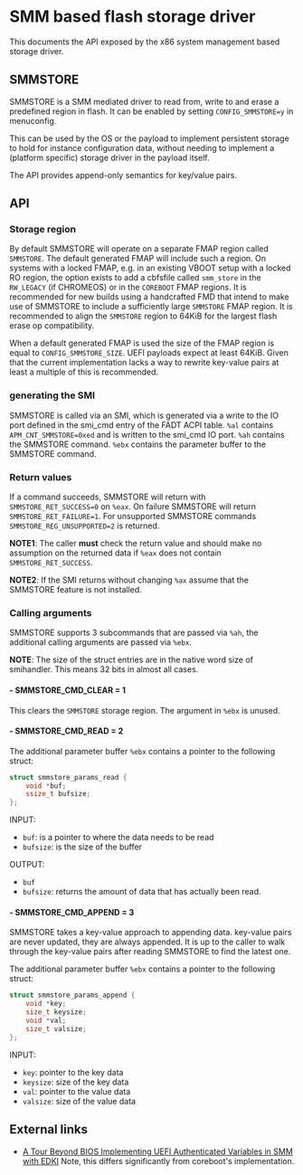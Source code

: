 # SMM based flash storage driver

This documents the API exposed by the x86 system management based
storage driver.

## SMMSTORE

SMMSTORE is a SMM mediated driver to read from, write to and erase a
predefined region in flash. It can be enabled by setting
`CONFIG_SMMSTORE=y` in menuconfig.

This can be used by the OS or the payload to implement persistent
storage to hold for instance configuration data, without needing
to implement a (platform specific) storage driver in the payload
itself.

The API provides append-only semantics for key/value pairs.

## API

### Storage region

By default SMMSTORE will operate on a separate FMAP region called
`SMMSTORE`. The default generated FMAP will include such a region.
On systems with a locked FMAP, e.g. in an existing VBOOT setup
with a locked RO region, the option exists to add a cbfsfile
called `smm_store` in the `RW_LEGACY` (if CHROMEOS) or in the
`COREBOOT` FMAP regions. It is recommended for new builds using
a handcrafted FMD that intend to make use of SMMSTORE to include a
sufficiently large `SMMSTORE` FMAP region. It is recommended to
align the `SMMSTORE` region to 64KiB for the largest flash erase
op compatibility.

When a default generated FMAP is used the size of the FMAP region
is equal to `CONFIG_SMMSTORE_SIZE`. UEFI payloads expect at least
64KiB. Given that the current implementation lacks a way to rewrite
key-value pairs at least a multiple of this is recommended.

### generating the SMI

SMMSTORE is called via an SMI, which is generated via a write to the
IO port defined in the smi_cmd entry of the FADT ACPI table. `%al`
contains `APM_CNT_SMMSTORE=0xed` and is written to the smi_cmd IO
port. `%ah` contains the SMMSTORE command. `%ebx` contains the
parameter buffer to the SMMSTORE command.

### Return values

If a command succeeds, SMMSTORE will return with
`SMMSTORE_RET_SUCCESS=0` on `%eax`. On failure SMMSTORE will return
`SMMSTORE_RET_FAILURE=1`. For unsupported SMMSTORE commands
`SMMSTORE_REG_UNSUPPORTED=2` is returned.

**NOTE1**: The caller **must** check the return value and should make
no assumption on the returned data if `%eax` does not contain
`SMMSTORE_RET_SUCCESS`.

**NOTE2**: If the SMI returns without changing `%ax` assume that the
SMMSTORE feature is not installed.

### Calling arguments

SMMSTORE supports 3 subcommands that are passed via `%ah`, the additional
calling arguments are passed via `%ebx`.

**NOTE**: The size of the struct entries are in the native word size of
smihandler. This means 32 bits in almost all cases.


#### - SMMSTORE_CMD_CLEAR = 1

This clears the `SMMSTORE` storage region. The argument in `%ebx` is
unused.

#### - SMMSTORE_CMD_READ = 2

The additional parameter buffer `%ebx` contains a pointer to
the following struct:

```C
struct smmstore_params_read {
	void *buf;
	ssize_t bufsize;
};
```

INPUT:
- `buf`: is a pointer to where the data needs to be read
- `bufsize`: is the size of the buffer

OUTPUT:
- `buf`
- `bufsize`: returns the amount of data that has actually been read.

#### - SMMSTORE_CMD_APPEND = 3

SMMSTORE takes a key-value approach to appending data. key-value pairs
are never updated, they are always appended. It is up to the caller to
walk through the key-value pairs after reading SMMSTORE to find the
latest one.

The additional parameter buffer `%ebx` contains a pointer to
the following struct:

```C
struct smmstore_params_append {
	void *key;
	size_t keysize;
	void *val;
	size_t valsize;
};
```

INPUT:
- `key`: pointer to the key data
- `keysize`: size of the key data
- `val`: pointer to the value data
- `valsize`: size of the value data

## External links

* [A Tour Beyond BIOS Implementing UEFI Authenticated Variables in SMM with EDKI](https://software.intel.com/sites/default/files/managed/cf/ea/a_tour_beyond_bios_implementing_uefi_authenticated_variables_in_smm_with_edkii.pdf)
Note, this differs significantly from coreboot's implementation.
